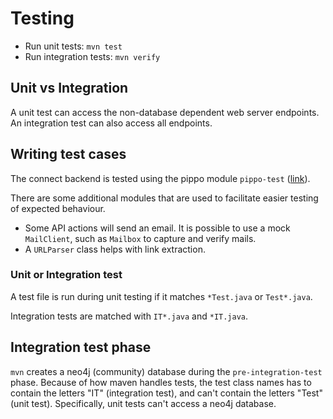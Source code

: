 Testing
=======

 - Run unit tests: `mvn test`
 - Run integration tests: `mvn verify`

Unit vs Integration
-------------------
A unit test can access the non-database dependent web server endpoints. An integration test can also access all endpoints.

Writing test cases
------------------
The connect backend is tested using the pippo module `pippo-test` ([link](http://www.pippo.ro/doc/testing.html)).

There are some additional modules that are used to facilitate easier testing of expected behaviour.
 - Some API actions will send an email. It is possible to use a mock `MailClient`, such as `Mailbox` to capture and verify mails. 
 - A `URLParser` class helps with link extraction.

### Unit or Integration test
A test file is run during unit testing if it matches `*Test.java` or `Test*.java`.

Integration tests are matched with `IT*.java` and `*IT.java`.

Integration test phase
---------------
`mvn` creates a neo4j (community) database during the `pre-integration-test` phase. Because of how maven handles tests, the test class names has to contain the letters "IT" (integration test), and can't contain the letters "Test" (unit test). Specifically, unit tests can't access a neo4j database.
